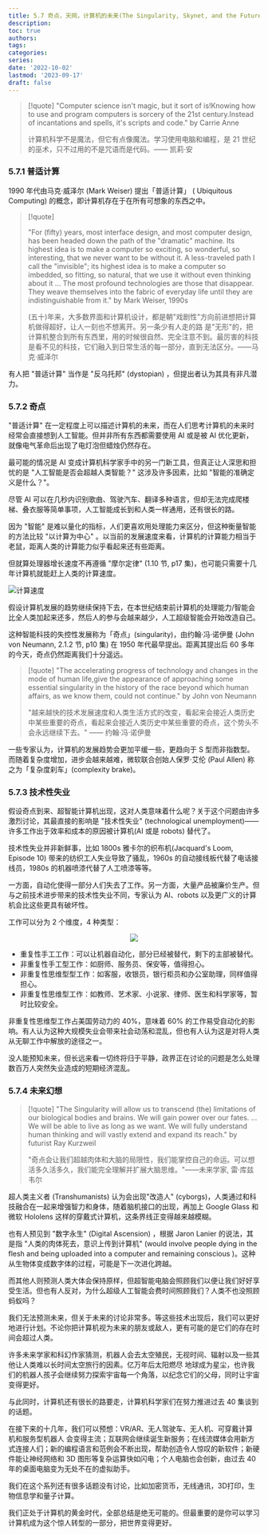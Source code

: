 ```yaml
---
title: 5.7 奇点，天网，计算机的未来(The Singularity, Skynet, and the Future of Computing)
description: 
toc: true
authors:
tags:
categories:
series:
date: '2022-10-02'
lastmod: '2023-09-17'
draft: false
---
```

> [!quote]
> "Computer science isn't magic, but it sort of is!Knowing how to use and program computers is sorcery of the 21st century.Instead of incantations and spells, it's scripts and code."  by Carrie Anne
>
> 计算机科学不是魔法，但它有点像魔法。学习使用电脑和编程，是 21 世纪的巫术，只不过用的不是咒语而是代码。—— 凯莉·安

### 5.7.1 普适计算

1990 年代由马克·威泽尔 (Mark Weiser) 提出「普适计算」 ( Ubiquitous Computing) 的概念，即计算机存在于在所有可想象的东西之中。

> [!quote]
>
> "For (fifty) years, most interface design, and most computer design, has been headed down the path of the "dramatic" machine. Its highest idea is to make a computer so exciting, so wonderful, so interesting, that we never want to be without it. A less-traveled path I call the "invisible"; its highest idea is to make a computer so imbedded, so fitting, so natural, that we use it without even thinking about it … The most profound technologies are those that disappear. They weave themselves into the fabric of everyday life until they are indistinguishable from it." by Mark Weiser, 1990s
>
> (五十)年来，大多数界面和计算机设计，都是朝"戏剧性"方向前进想把计算机做得超好，让人一刻也不想离开。另一条少有人走的路 是"无形"的，把计算机整合到所有东西里，用的时候很自然、完全注意不到。最厉害的科技是看不见的科技，它们融入到日常生活的每一部分，直到无法区分。——马克·威泽尔

有人把 "普适计算" 当作是 "反乌托邦" (dystopian) ，但提出者认为其具有非凡潜力。

### 5.7.2 奇点

"普适计算" 在一定程度上可以描述计算机的未来，而在人们思考计算机的未来时经常会直接想到人工智能。但并非所有东西都需要使用 AI 或是被 AI 优化更新，就像电气革命后出现了电灯泡但蜡烛仍然存在。

最可能的情况是 AI 变成计算机科学家手中的另一门新工具，但真正让人深思和担忧的是 "人工智能是否会超越人类智能？" 这涉及许多因素，比如 "智能的准确定义是什么？"。

尽管 AI 可以在几秒内识别歌曲、驾驶汽车、翻译多种语言，但却无法完成爬楼梯、叠衣服等简单事项，人工智能成长到和人类一样通用，还有很长的路。

因为 "智能" 是难以量化的指标，人们更喜欢用处理能力来区分，但这种衡量智能的方法比较 "以计算为中心" 。以当前的发展速度来看，计算机的计算能力相当于老鼠，距离人类的计算能力似乎看起来还有些距离。

但就算处理器增长速度不再遵循 "摩尔定律" (1.10 节, p17 集)，也可能只需要十几年计算机就能赶上人类的计算速度。

![计算速度](https://zyin-1309341307.cos.ap-nanjing.myqcloud.com/note/1675517919707.png)

假设计算机发展的趋势继续保持下去，在本世纪结束前计算机的处理能力/智能会比全人类加起来还多，然后人的参与会越来越少，人工超级智能会开始改造自己。

这种智能科技的失控性发展称为「奇点」(singularity)，由约翰·冯·诺伊曼 (John von Neumann, 2.1.2 节, p10 集) 在 1950 年代最早提出。距离其提出后 60 多年的今天，奇点仍然距离我们十分遥远。

> [!quote]
> "The accelerating progress of technology and changes in the mode of human life,give the appearance of approaching some essential singularity in the history of the race beyond which human affairs, as we know them, could not continue."  by John von Neumann
>
> "越来越快的技术发展速度和人类生活方式的改变，看起来会接近人类历史中某些重要的奇点，看起来会接近人类历史中某些重要的奇点，这个势头不会永远继续下去。" —— 约翰·冯·诺伊曼

一些专家认为，计算机的发展趋势会更加平缓一些，更趋向于 S 型而非指数型。而随着复杂度增加，进步会越来越难，微软联合创始人保罗·艾伦 (Paul Allen) 称之为「复杂度刹车」(complexity brake)。

### 5.7.3 技术性失业

假设奇点到来、超智能计算机出现，这对人类意味着什么呢？关于这个问题由许多激烈讨论，其最直接的影响是 "技术性失业" (technological unemployment)——许多工作出于效率和成本的原因被计算机(AI 或是 robots) 替代了。

技术性失业并非新鲜事，比如 1800s 雅卡尔的织布机(Jacquard's Loom, Episode 10) 带来的纺织工人失业导致了骚乱，1960s 的自动接线板代替了电话接线员，1980s 的机器喷漆代替了人工喷漆等等。

一方面，自动化使得一部分人们失去了工作。另一方面，大量产品被廉价生产。但与之前技术进步带来的技术性失业不同，专家认为 AI、robots 以及更广义的计算机会比这些更具有破坏性。

工作可以分为 2 个维度，4 种类型：

<div align="center"> <img src="https://zyin-1309341307.cos.ap-nanjing.myqcloud.com/note/1675519306363.png" ></div>

- 重复性手工工作：可以让机器自动化，部分已经被替代，剩下的主部被替代。
- 非重复性手工型工作：如厨师、服务员、保安等，值得担心。
- 非重复性思维型型工作：如客服，收银员，银行柜员和办公室助理，同样值得担心。
- 非重复性思维型工作：如教师、艺术家、小说家、律师、医生和科学家等，暂时比较安全。

非重复性思维型工作占美国劳动力的 40%，意味着 60% 的工作易受自动化的影响。有人认为这种大规模失业会带来社会动荡和混乱，但也有人认为这是对将人类从无聊工作中解放的途径之一。

没人能预知未来，但长远来看一切终将归于平静，政界正在讨论的问题是怎么处理数百万人突然失业造成的短期经济混乱。

### 5.7.4 未来幻想

> [!quote]
> "The Singularity will allow us to transcend (the) limitations of our biological bodies and brains. We will gain power over our fates. ... We will be able to live as long as we want. We will fully understand human thinking and will vastly extend and expand its reach." by futurist Ray Kurzweil
>
> "奇点会让我们超越肉体和大脑的局限性，我们能掌控自己的命运。可以想活多久活多久，我们能完全理解并扩展大脑思维。"——未来学家, 雷·库兹韦尔

超人类主义者 (Transhumanists) 认为会出现"改造人" (cyborgs)，人类通过和科技融合在一起来增强智力和身体，随着脑机接口的出现，再加上 Google Glass 和 微软 Hololens 这样的穿戴式计算机，这条界线正变得越来越模糊。

也有人预见到 "数字永生" (Digital Ascension) ，根据 Jaron Lanier 的说法，其是指 "人类的肉体死去，意识上传到计算机" (would involve people dying in the flesh and being uploaded into a computer and remaining conscious )。这种从生物体变成数字体的过程，可能是下一次进化跨越。

而其他人则预测人类大体会保持原样，但超智能电脑会照顾我们以便让我们好好享受生活。但也有人反对，为什么超级人工智能会费时间照顾我们？人类不也没照顾蚂蚁吗？

我们无法预测未来，但关于未来的讨论非常多。等这些技术出现后，我们可以更好地进行计划。不论你把计算机视为未来的朋友或敌人，更有可能的是它们的存在时间会超过人类。

许多未来学家和科幻作家猜测，机器人会去太空殖民，无视时间、辐射以及一些其他让人类难以长时间太空旅行的因素。亿万年后太阳燃尽 地球成为星尘，也许我们的机器人孩子会继续努力探索宇宙每一个角落，以纪念它们的父母，同时让宇宙变得更好。

与此同时，计算机还有很长的路要走，计算机科学家们在努力推进过去 40 集谈到的话题。

在接下来的十几年，我们可以预想：VR/AR、无人驾驶车、无人机、可穿戴计算机和服务型机器人 会变得主流；互联网会继续诞生新服务；在线流媒体会用新方式连接人们；新的编程语言和范例会不断出现，帮助创造令人惊叹的新软件；新硬件能让神经网络和 3D 图形等复杂运算快如闪电；个人电脑也会创新，由过去 40 年的桌面电脑变为无处不在的虚拟助手。

我们在这个系列还有很多话题没有讨论，比如加密货币，无线通讯，3D打印，生物信息学和量子计算。

我们正处于计算机的黄金时代，全部总结是绝无可能的。但最重要的是你可以学习计算机成为这个惊人转型的一部分，把世界变得更好。